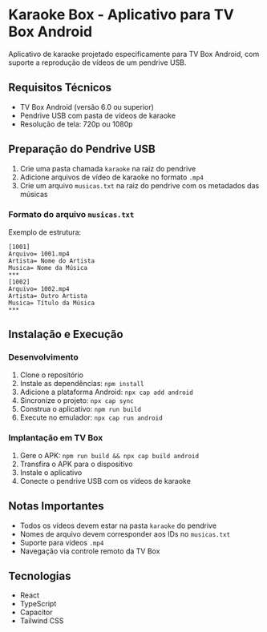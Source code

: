 
# Karaoke Box - Aplicativo para TV Box Android

Aplicativo de karaoke projetado especificamente para TV Box Android, com suporte a reprodução de vídeos de um pendrive USB.

## Requisitos Técnicos

- TV Box Android (versão 6.0 ou superior)
- Pendrive USB com pasta de vídeos de karaoke
- Resolução de tela: 720p ou 1080p

## Preparação do Pendrive USB

1. Crie uma pasta chamada `karaoke` na raiz do pendrive
2. Adicione arquivos de vídeo de karaoke no formato `.mp4`
3. Crie um arquivo `musicas.txt` na raiz do pendrive com os metadados das músicas

### Formato do arquivo `musicas.txt`

Exemplo de estrutura:
```
[1001]
Arquivo= 1001.mp4
Artista= Nome do Artista
Musica= Nome da Música
***
[1002]
Arquivo= 1002.mp4
Artista= Outro Artista
Musica= Título da Música
***
```

## Instalação e Execução

### Desenvolvimento

1. Clone o repositório
2. Instale as dependências: `npm install`
3. Adicione a plataforma Android: `npx cap add android`
4. Sincronize o projeto: `npx cap sync`
5. Construa o aplicativo: `npm run build`
6. Execute no emulador: `npx cap run android`

### Implantação em TV Box

1. Gere o APK: `npm run build && npx cap build android`
2. Transfira o APK para o dispositivo
3. Instale o aplicativo
4. Conecte o pendrive USB com os vídeos de karaoke

## Notas Importantes

- Todos os vídeos devem estar na pasta `karaoke` do pendrive
- Nomes de arquivo devem corresponder aos IDs no `musicas.txt`
- Suporte para vídeos `.mp4`
- Navegação via controle remoto da TV Box

## Tecnologias

- React
- TypeScript
- Capacitor
- Tailwind CSS
